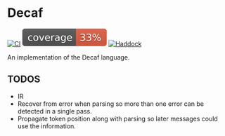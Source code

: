 # Decaf 
[![CI](https://github.com/zhangjunphy/decaf/actions/workflows/haskell.yml/badge.svg)](https://github.com/zhangjunphy/decaf/actions/workflows/haskell.yml) 
[![Coverage](https://raw.githubusercontent.com/zhangjunphy/decaf/gh-pages/coverage/badge.svg)](https://zhangjunphy.github.io/decaf/coverage/hpc_index.html)
[![Haddock](https://img.shields.io/badge/Haddock-blue?logo=haskell)](https://zhangjunphy.github.io/decaf/haddock/index.html)

An implementation of the Decaf language.

## TODOS
* IR
* Recover from error when parsing so more than one error can be
detected in a single pass.
* Propagate token position along with parsing so later messages could
  use the information.
